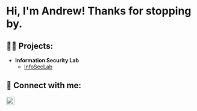 <h1>Hi, I'm Andrew! Thanks for stopping by.</h1>

<h2>👨‍💻 Projects:</h2>

- <b>Information Security Lab</b>
  - [InfoSecLab](https://github.com/akwagner1/InfoSecLab)

<h2> 🤳 Connect with me:</h2>

[<img align="left" alt="Andrew Wagner | LinkedIn" width="22px" src="https://cdn.jsdelivr.net/npm/simple-icons@v3/icons/linkedin.svg" />][linkedin]


[linkedin]: https://linkedin.com/in/akwagner1

<!--


Here are some ideas to get you started:

- 🔭 I’m currently working on ...
- 🌱 I’m currently learning ...
- 👯 I’m looking to collaborate on ...
- 🤔 I’m looking for help with ...
- 💬 Ask me about ...
- 📫 How to reach me: ...
- 😄 Pronouns: ...
- ⚡ Fun fact: ...
-->
